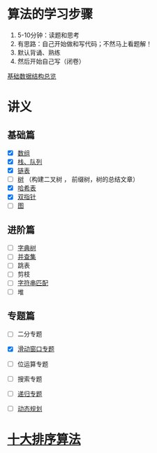 # 算法的学习步骤

1. 5-10分钟：读题和思考
2. 有思路：自己开始做和写代码；不然马上看题解！
3. 默认背诵、熟练
4. 然后开始自己写（闭卷）

[基础数据结构总览](https://github.com/leetcode-pp/91alg-2/blob/master/lecture/basic-01.md)

# 讲义

## 基础篇

- [x] [数组](/leetcode/讲义/基础篇/数组.md)
- [x] [栈、队列](/leetcode/讲义/基础篇/栈、队列.md)
- [x] [链表](/leetcode/讲义/基础篇/链表.md)
- [ ] [树](/leetcode/讲义/基础篇/树.md) （构建二叉树 ， 前缀树，树的总结文章）
- [x] [哈希表](/leetcode/讲义/基础篇/哈希表.md)
- [x] [双指针](/leetcode/讲义/基础篇/双指针.md)
- [ ] [图](/leetcode/讲义/基础篇/图.md)

## 进阶篇

- [ ] [字典树](/leetcode/讲义/进阶篇/字典树.md)
- [ ] [并查集](/leetcode/讲义/进阶篇/并查集.md)
- [ ] 跳表
- [ ] 剪枝
- [ ] [字符串匹配](/leetcode/讲义/进阶篇/字符串匹配.md)
- [ ] 堆

## 专题篇

- [ ] 二分专题
- [x] [滑动窗口专题](/leetcode/讲义/专题篇/滑动窗口.md)
- [ ] 位运算专题
- [ ] 搜索专题
- [ ] [递归专题](/leetcode/讲义/专题篇/递归.md)
- [ ] [动态规划](/leetcode/讲义/专题篇/动态规划.md)



# [十大排序算法](https://www.runoob.com/w3cnote/ten-sorting-algorithm.html)
